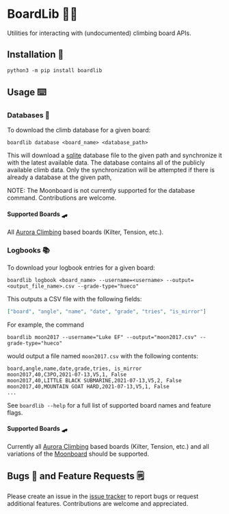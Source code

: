 # BoardLib 🧗‍♀️

Utilities for interacting with (undocumented) climbing board APIs.

## Installation 🦺

`python3 -m pip install boardlib`

## Usage ⌨️

### Databases 💾

To download the climb database for a given board:

`boardlib database <board_name> <database_path>`

This will download a [sqlite](https://www.sqlite.org/index.html) database file to the given path and synchronize it with the latest available data. The database contains all of the publicly available climb data. Only the synchronization will be attempted if there is already a database at the given path,

NOTE: The Moonboard is not currently supported for the database command. Contributions are welcome.

#### Supported Boards 🛹

All [Aurora Climbing](https://auroraclimbing.com/) based boards (Kilter, Tension, etc.).

### Logbooks 📚

To download your logbook entries for a given board:

`boardlib logbook <board_name> --username=<username> --output=<output_file_name>.csv --grade-type="hueco"`

This outputs a CSV file with the following fields:

```json
["board", "angle", "name", "date", "grade", "tries", "is_mirror"]
```

For example, the command

`boardlib moon2017 --username="Luke EF" --output="moon2017.csv" --grade-type="hueco"`

would output a file named `moon2017.csv` with the following contents:

```
board,angle,name,date,grade,tries, is_mirror
moon2017,40,C3PO,2021-07-13,V5,1, False
moon2017,40,LITTLE BLACK SUBMARINE,2021-07-13,V5,2, False
moon2017,40,MOUNTAIN GOAT HARD,2021-07-13,V5,1, False
...
```

See `boardlib --help` for a full list of supported board names and feature flags.

#### Supported Boards 🛹

Currently all [Aurora Climbing](https://auroraclimbing.com/) based boards (Kilter, Tension, etc.) and all variations of the [Moonboard](https://moonboard.com/) should be supported.

## Bugs 🐞 and Feature Requests 🗒️

Please create an issue in the [issue tracker](https://github.com/lemeryfertitta/BoardLib/issues) to report bugs or request additional features. Contributions are welcome and appreciated.

